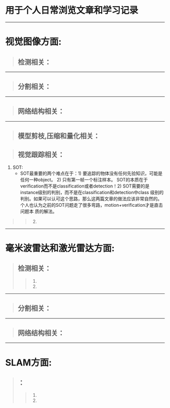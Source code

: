 
# 用于个人日常浏览文章和学习记录
---------

# 视觉图像方面:

> ## **检测相关：**


************************
> ## **分割相关：**
************************
> ## **网络结构相关：**
************************
> ## **模型剪枝,压缩和量化相关：**

> ## **视觉跟踪相关：**
1. SOT:
    - SOT最重要的两个难点在于：1) 要追踪的物体没有任何先验知识，可能是任何一种object。 2) 只有第一帧一个标注样本。
   SOT的本质在于verification而不是classification或者detection！2) SOT需要的是instance级别的判别，而不是在classification和detection中class       级别的判别。如果可以认可这个思路，那么这两篇文章的做法应该非常自然的。个人也认为之前的SOT问题走了很多弯路，motion+verification才是直击问题本       质的解法。
    
>> 2.
************************

# 毫米波雷达和激光雷达方面:
> ## **检测相关：**
>> 1.
>> 2.
************************
> ## **分割相关：**
************************
> ## **网络结构相关：**
************************

# SLAM方面:
> ## **：**
>> 1.
>> 2.

